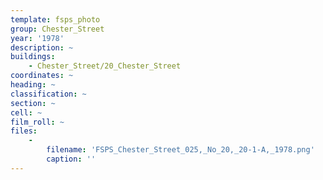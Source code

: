 ```yaml
---
template: fsps_photo
group: Chester_Street
year: '1978'
description: ~
buildings:
    - Chester_Street/20_Chester_Street
coordinates: ~
heading: ~
classification: ~
section: ~
cell: ~
film_roll: ~
files:
    -
        filename: 'FSPS_Chester_Street_025,_No_20,_20-1-A,_1978.png'
        caption: ''
---
```

